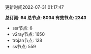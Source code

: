 更新时间2022-07-31 01:17:47

**总订阅: 64**
**总节点: 8034**
**有效节点: 2343**
- ssr节点: 6
- v2ray节点: 1650
- trojan节点: 128
- ss节点: 559
